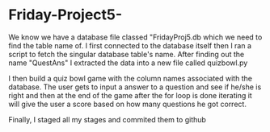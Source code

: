 # Friday-Project5-
We know we have a database file classed "FridayProj5.db which we need to find the table name of. I first connected to the database itself then I ran a script to fetch the singular database table's name. After finding out the name "QuestAns" I extracted the data into a new file called quizbowl.py

I then build a quiz bowl game with the column names associated with the database. The user gets to input a answer to a question and see if he/she is right and then at the end of the game after the for loop is done iterating it will give the user a score based on how many questions he got correct. 

Finally, I staged all my stages and commited them to github
